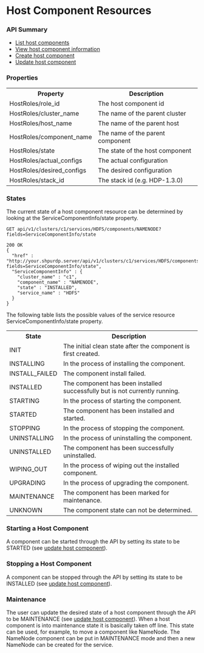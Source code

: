 <!---
Licensed to the Apache Software Foundation (ASF) under one or more
contributor license agreements. See the NOTICE file distributed with
this work for additional information regarding copyright ownership.
The ASF licenses this file to You under the Apache License, Version 2.0
(the "License"); you may not use this file except in compliance with
the License. You may obtain a copy of the License at

http://www.apache.org/licenses/LICENSE-2.0

Unless required by applicable law or agreed to in writing, software
distributed under the License is distributed on an "AS IS" BASIS,
WITHOUT WARRANTIES OR CONDITIONS OF ANY KIND, either express or implied.
See the License for the specific language governing permissions and
limitations under the License.
-->

# Host Component Resources
### API Summary


- [List host components](host-components.md)
- [View host component information](host-component.md)
- [Create host component](create-hostcomponent.md)
- [Update host component](update-hostcomponent.md)

### Properties

<table>
  <tr>
    <th>Property</th>
    <th>Description</th>
  </tr>
  <tr>
    <td>HostRoles/role_id</td>
    <td>The host component id</td>  
  </tr>
  <tr>
    <td>HostRoles/cluster_name</td>
    <td>The name of the parent cluster</td>  
  </tr>
  <tr>
    <td>HostRoles/host_name</td>
    <td>The name of the parent host</td>  
  </tr>
  <tr>
    <td>HostRoles/component_name</td>
    <td>The name of the parent component</td>
  </tr>
  <tr>
    <td>HostRoles/state</td>
    <td>The state of the host component</td>  
  </tr>
  <tr>
    <td>HostRoles/actual_configs</td>
    <td>The actual configuration</td>  
  </tr>
  <tr>
    <td>HostRoles/desired_configs</td>
    <td>The desired configuration</td>  
  </tr>
  <tr>
    <td>HostRoles/stack_id</td>
    <td>The stack id (e.g. HDP-1.3.0)</td>  
  </tr>
</table>



### States

The current state of a host component resource can be determined by looking at the ServiceComponentInfo/state property.


    GET api/v1/clusters/c1/services/HDFS/components/NAMENODE?fields=ServiceComponentInfo/state

    200 OK
    {
      "href" : "http://your.shpurdp.server/api/v1/clusters/c1/services/HDFS/components/NAMENODE?fields=ServiceComponentInfo/state",
      "ServiceComponentInfo" : {
        "cluster_name" : "c1",
        "component_name" : "NAMENODE",
        "state" : "INSTALLED",
        "service_name" : "HDFS"
      }
    }

The following table lists the possible values of the service resource ServiceComponentInfo/state property.
<table>
  <tr>
    <th>State</th>
    <th>Description</th>
  </tr>
  <tr>
    <td>INIT</td>
    <td>The initial clean state after the component is first created.</td>  
  </tr>
  <tr>
    <td>INSTALLING</td>
    <td>In the process of installing the component.</td>  
  </tr>
  <tr>
    <td>INSTALL_FAILED</td>
    <td>The component install failed.</td>  
  </tr>
  <tr>
    <td>INSTALLED</td>
    <td>The component has been installed successfully but is not currently running.</td>  
  </tr>
  <tr>
    <td>STARTING</td>
    <td>In the process of starting the component.</td>  
  </tr>
  <tr>
    <td>STARTED</td>
    <td>The component has been installed and started.</td>  
  </tr>
  <tr>
    <td>STOPPING</td>
    <td>In the process of stopping the component.</td>  
  </tr>

  <tr>
    <td>UNINSTALLING</td>
    <td>In the process of uninstalling the component.</td>  
  </tr>
  <tr>
    <td>UNINSTALLED</td>
    <td>The component has been successfully uninstalled.</td>  
  </tr>
  <tr>
    <td>WIPING_OUT</td>
    <td>In the process of wiping out the installed component.</td>  
  </tr>
  <tr>
    <td>UPGRADING</td>
    <td>In the process of upgrading the component.</td>  
  </tr>
  <tr>
    <td>MAINTENANCE</td>
    <td>The component has been marked for maintenance.</td>  
  </tr>
  <tr>
    <td>UNKNOWN</td>
    <td>The component state can not be determined.</td>  
  </tr>
</table>


### Starting a Host Component
A component can be started through the API by setting its state to be STARTED (see [update host component](update-hostcomponent.md)).

### Stopping a Host Component
A component can be stopped through the API by setting its state to be INSTALLED (see [update host component](update-hostcomponent.md)).

### Maintenance

The user can update the desired state of a host component through the API to be MAINTENANCE (see [update host component](update-hostcomponent.md)).  When a host component is into maintenance state it is basically taken off line. This state can be used, for example, to move a component like NameNode.  The NameNode component can be put in MAINTENANCE mode and then a new NameNode can be created for the service. 



